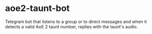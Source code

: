 # aoe2-taunt-bot

Telegram bot that listens to a group or to direct messages and when it detects a valid AoE 2 taunt number, replies with the taunt's audio. 
